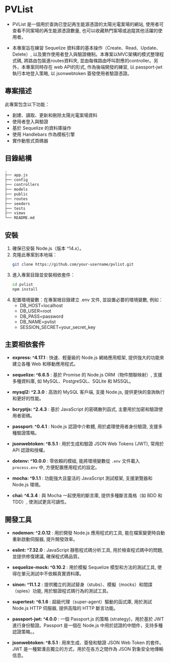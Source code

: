 # PVList
- PVList 是一個用於查詢已登記再生能源憑證的太陽光電案場的網站, 使用者可查看不同案場的再生能源憑證數量, 也可以收藏熱門案場或追蹤其他活躍的使用者。

- 本專案旨在練習 Sequelize 資料庫的基本操作（Create、Read、Update、Delete）, 以及實作使用者登入與驗證機制。本專案以MVC架構的模式整理程式碼, 將路由包裝進routes資料夾, 並由每條路由呼叫對應的controller。另外，本專案同時存在 web API的形式, 作為後端開發的練習, 以 passport-jwt 執行本地登入策略, 以 jsonwebtoken 簽發使用者驗證憑證。

## 專案描述
此專案包含以下功能：
- 創建、讀取、更新和刪除太陽光電案場資料
- 使用者登入與驗證
- 基於 Sequelize 的資料庫操作
- 使用 Handlebars 作為模板引擎
- 實作動態式頁碼器

## 目錄結構
```markdown
.
├── app.js
├── config
├── controllers
├── models
├── public
├── routes
├── seeders
├── tests
├── views
└── README.md
```

## 安裝
1. 確保已安裝 Node.js（版本 ^14.x）。
2. 克隆此專案到本地端：
   ```sh
   git clone https://github.com/your-username/pvlist.git

3. 進入專案目錄並安裝相依套件：
   ```sh
   cd pvlist
   npm install

4. 配置環境變數：在專案根目錄建立 .env 文件, 並設置必要的環境變數, 例如：
   - DB_HOST=localhost
   - DB_USER=root
   - DB_PASS=password
   - DB_NAME=pvlist
   - SESSION_SECRET=your_secret_key

## 主要相依套件
- **express: ^4.17.1**
  : 快速、輕量級的 Node.js 網絡應用框架, 提供強大的功能來建立各種 Web 和移動應用程式。

- **sequelize: ^6.6.5**
  : 基於 Promise 的 Node.js ORM（物件關聯映射）, 支援多種資料庫, 如 MySQL、PostgreSQL、SQLite 和 MSSQL。

- **mysql2: ^2.3.0**
  : 高效的 MySQL 客戶端, 支援 Node.js, 提供更快的查詢執行和更好的性能。

- **bcryptjs: ^2.4.3**
  : 基於 JavaScript 的密碼散列函式, 主要用於加密和驗證使用者密碼。

- **passport: ^0.4.1**
  :  Node.js 認證中介軟體, 用於處理使用者身份驗證, 支援多種驗證策略。

- **jsonwebtoken: ^8.5.1**
  : 用於生成和驗證 JSON Web Tokens (JWT), 常用於 API 認證和授權。

- **dotenv: ^10.0.0**
  : 零依賴的模組, 能將環境變數從 `.env` 文件載入 `process.env` 中, 方便配置應用程式的設定。

- **mocha: ^9.1.1**
  : 功能強大且靈活的 JavaScript 測試框架, 支援瀏覽器和 Node.js 環境。

- **chai: ^4.3.4**
  : 與 Mocha 一起使用的斷言庫, 提供多種斷言風格（如 BDD 和 TDD）, 使測試更具可讀性。

## 開發工具
- **nodemon: ^2.0.12**  : 用於開發 Node.js 應用程式的工具, 能在檔案變更時自動重新啟動伺服器, 提升開發效率。

- **eslint: ^7.32.0**  :  JavaScript 靜態程式碼分析工具, 用於檢查程式碼中的問題, 並提供修復建議, 確保程式碼品質。

- **sequelize-mock: ^0.10.2**  : 用於模擬 Sequelize 模型和方法的測試工具, 使得在單元測試中不依賴真實資料庫。

- **sinon: ^11.1.2**  : 提供獨立的測試替身（stubs）、模擬（mocks）和間諜（spies）功能, 用於驗證程式碼行為的測試工具。

- **supertest: ^6.1.6**  : 超級代理（super-agent）驅動的函式庫, 用於測試 Node.js HTTP 伺服器, 提供高階的 HTTP 斷言功能。

- **passport-jwt: ^4.0.0**  : 一個 Passport.js 的策略 (strategy)，用於基於 JWT 進行身份驗證。Passport 是一個在 Node.js 中用於認證的中間件，支持多種認證策略。。

- **jsonwebtoken: ^8.5.1**  : 用來生成、簽發和驗證 JSON Web Token 的套件。JWT 是一種緊湊且獨立的方式，用於在各方之間作為 JSON 對象安全地傳輸信息。
